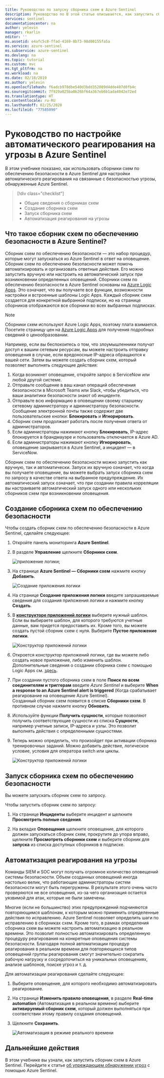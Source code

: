 ```yaml
---
title: Руководство по запуску сборника схем в Azure Sentinel
description: Руководство по В этой статье описывается, как запустить сборник схем в Azure Sentinel.
services: sentinel
documentationcenter: na
author: yelevin
manager: rkarlin
editor: ''
ms.assetid: e4afc5c8-ffad-4169-8b73-98d00155fa5a
ms.service: azure-sentinel
ms.subservice: azure-sentinel
ms.devlang: na
ms.topic: tutorial
ms.custom: mvc
ms.tgt_pltfrm: na
ms.workload: na
ms.date: 02/18/2019
ms.author: yelevin
ms.openlocfilehash: f6adcb978dbe540d3bdd352089d4dde407d0fb4c
ms.sourcegitcommit: 7f929a025ba0b26bf64a367eb6b1ada4042e72ed
ms.translationtype: HT
ms.contentlocale: ru-RU
ms.lasthandoff: 02/25/2020
ms.locfileid: "77585090"
---
```

# <a name="tutorial-set-up-automated-threat-responses-in-azure-sentinel"></a>Руководство по настройке автоматического реагирования на угрозы в Azure Sentinel



В этом учебнике показано, как использовать сборники схем по обеспечению безопасности в Azure Sentinel для настройки автоматического реагирования на связанные с безопасностью угрозы, обнаруженные Azure Sentinel.


> [!div class="checklist"]
> * Общие сведения о сборниках схем
> * Создание сборника схем
> * Запуск сборника схем
> * Автоматизация реагирования на угрозы


## <a name="what-is-a-security-playbook-in-azure-sentinel"></a>Что такое сборник схем по обеспечению безопасности в Azure Sentinel?

Сборник схем по обеспечению безопасности — это набор процедур, которые могут запускаться из Azure Sentinel в ответ на оповещение. Сборник схем по обеспечению безопасности может помочь автоматизировать и организовать ответные действия. Его можно запустить вручную или настроить на автоматический запуск при возникновении определенных оповещений. Сборники схем по обеспечению безопасности в Azure Sentinel основаны на [Azure Logic Apps](https://docs.microsoft.com/azure/logic-apps/logic-apps-what-are-logic-apps). Это означает, что вы получаете все функции, возможности настройки и встроенные шаблоны Logic Apps. Каждый сборник схем создается для конкретной выбранной подписки, но на странице сборников отображаются все сборники во всех выбранных подписках.

> [!NOTE]
> Сборники схем используют Azure Logic Apps, поэтому плата взимается. Посетите страницу цен на [Azure Logic Apps](https://azure.microsoft.com/pricing/details/logic-apps/) для получения подробных сведений о ценообразовании.

Например, если вы беспокоитесь о том, что злоумышленники получат доступ к вашим сетевым ресурсам, вы можете настроить отправку оповещения в случае, если вредоносные IP-адреса обращаются к вашей сети. Затем вы можете создать сборник схем, который позволяет выполнять следующие действия:
1. Когда возникнет оповещение, откройте запрос в ServiceNow или любой другой системе.
2. Отправьте сообщение в ваш канал операций обеспечения безопасности в Microsoft Teams или Slack, чтобы убедиться, что ваши аналитики безопасности знают об инциденте.
3. Отправьте всю информацию в оповещении своему старшему сетевому администратору и администратору безопасности. Сообщение электронной почты также содержит две пользовательские кнопки: **Блокировать** и **Игнорировать**.
4. Сборник схем продолжает работать после получения ответа от администраторов.
5. Если администраторы нажимают кнопку **Блокировать**, IP-адрес блокируется в брандмауэре и пользователь отключается в Azure AD.
6. Если администраторы нажимают кнопку **Игнорировать**, оповещение закрывается в Azure Sentinel, а инцидент — в ServiceNow.

Сборник схем по обеспечению безопасности можно запустить как вручную, так и автоматически. Запуск их вручную означает, что когда вы получаете оповещение, вы можете выбрать запуск сборника схем по запросу в качестве ответа на выбранное предупреждение. Их автоматический запуск означает, что при создании правила корреляции вы настраиваете автоматический запуск одного или нескольких сборников схем при возникновении оповещения.


## <a name="create-a-security-playbook"></a>Создание сборника схем по обеспечению безопасности

Чтобы создать сборник схем по обеспечению безопасности в Azure Sentinel, сделайте следующее:

1. Откройте панель мониторинга **Azure Sentinel**.
2. В разделе **Управление** щелкните **Сборники схем**.

   ![приложение логики;](./media/tutorial-respond-threats-playbook/playbookimg.png)

3. На странице **Azure Sentinel — Сборники схем** нажмите кнопку **Добавить**.

   ![Создание приложения логики](./media/tutorial-respond-threats-playbook/create-playbook.png) 

4. На странице **Создание приложения логики** введите запрашиваемые сведения для создания приложения логики и нажмите кнопку **Создать**. 

5. В [**конструкторе приложений логики**](../logic-apps/logic-apps-overview.md) выберите нужный шаблон. Если вы выбираете шаблон, для которого требуются учетные данные, вам придется предоставить их. Кроме того, вы можете создать пустой сборник схем с нуля. Выберите **Пустое приложение логики**. 

   ![Конструктор приложений логики](./media/tutorial-respond-threats-playbook/playbook-template.png)

6. Откроется конструктор приложений логики, где вы можете либо создать новое приложение, либо изменить шаблон. Дополнительные сведения о создании сборника схем с помощью Logic Apps см. [здесь](../logic-apps/logic-apps-create-logic-apps-from-templates.md).

7. При создании пустого сборника схем в поле **Поиск по всем соединителям и триггерам** введите *Azure Sentinel* и выберите **When a response to an Azure Sentinel alert is triggered** (Когда срабатывает реагирование на оповещение Azure Sentinel). <br>Созданный сборник схем появится в списке **Сборники схем**. В противном случае нажмите кнопку **Обновить**.

1. Используйте функции **Получить сущности**, которые позволяют получить соответствующие сущности из списка **Сущности**, например учетные записи, IP-адреса и узлы. Это позволит выполнять действия с определенными сущностями.

7. Теперь можно определить, что произойдет при активации сборника тренировочных заданий. Можно добавить действие, логическое условие, условия для оператора switch или циклы.

   ![Конструктор приложений логики](./media/tutorial-respond-threats-playbook/logic-app.png)

## <a name="how-to-run-a-security-playbook"></a>Запуск сборника схем по обеспечению безопасности

Вы можете запускать сборник схем по запросу.

Чтобы запустить сборник схем по запросу:

1. На странице **Инциденты** выберите инцидент и щелкните **Просмотреть полные сведения**.

2. На вкладке **Оповещения** щелкните оповещение, для которого должен запускаться сборник схем, прокрутите до упора вправо, щелкните **Просмотреть сборники схем** и выберите сборник для **запуска** из списка доступных сборников в подписке. 



## <a name="automate-threat-responses"></a>Автоматизация реагирования на угрозы

Команды SIEM и SOC могут получать огромное количество оповещений системы безопасности. Объем созданных оповещений иногда настолько велик, что работающие администраторы систем безопасности могут быть перегружены. В результате этого очень часто проверяются не все оповещения, из-за чего организация остается уязвимой для атак, которые не были замечены. 

Многие (если не большинство) этих предупреждений подчиняются повторяющимся шаблонам, к которым можно применить определенные действия по исправлению. Azure Sentinel позволяет определить шаги по исправлению в сборниках схем. Кроме того, в рамках определения сборника схем вы можете настроить автоматизацию в реальном времени. Это позволит полностью автоматизировать определенную процедуру реагирования на конкретные оповещения системы безопасности. Благодаря полной автоматизации процедур реагирования в реальном времени для повторяющихся типов оповещений группы реагирования смогут значительно сократить рабочую нагрузку и сосредоточиться на уникальных оповещениях, анализе шаблонов, поиске угроз и т. д.

Для автоматизации реагирования сделайте следующее:

1. Выберите оповещение, для которого необходимо автоматизировать реагирование.
1. На странице **Изменить правило оповещения**, в разделе **Real-time automation** (Автоматизация в реальном времени) выберите **активируемый сборник схем**, который должен выполняться при соответствии этому правилу создания оповещений.
1. Щелкните **Сохранить**.

   ![Автоматизация в режиме реального времени](./media/tutorial-detect-threats/rt-configuration.png)






## <a name="next-steps"></a>Дальнейшие действия

В этом учебнике вы узнали, как запустить сборник схем в Azure Sentinel. Перейдите к статье [об упреждающем обнаружении угроз](hunting.md) с помощью Azure Sentinel.


